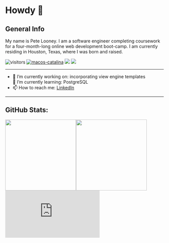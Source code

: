 <h1>Howdy 👋</h1>

<h2>General Info</h2>
<p>
My name is Pete Looney. I am a software engineer completing coursework for a four-month-long online web development boot-camp. I am currently residing in Houston, Texas, where I was born and raised.
</p>


![visitors](https://visitor-badge.glitch.me/badge?page_id=plooney81.plooney81)
[![macos-catalina](https://img.shields.io/badge/macos-catalina-brightgreen.svg)](https://www.apple.com/macos/catalina-preview)
![](https://img.shields.io/badge/Code-Python-informational?style=flat&logo=python&logoColor=white&color=2bbc8a)
![](https://img.shields.io/badge/Code-JavaScript-informational?style=flat&logo=javascript&logoColor=white&color=2bbc8a)
<hr>

<div>
    <ul>
        <li>🔭  I’m currently working on: incorporating view engine templates</li>
        <li style="display: flex; align-items: center">🌱 I’m currently learning: PostgreSQL</li>
        <li> 📫 How to reach me: <a href="https://www.linkedin.com/in/peter-looney-27b732166/">LinkedIn</a></li>
    </ul>
</div>

<hr>
<h2>GitHub Stats:</h2>
<div style="display: flex;">
    <img src="https://github-readme-stats.vercel.app/api/top-langs/?username=plooney81" style="height: 225px; width: auto;">
    <img src="https://github-readme-stats.vercel.app/api?username=plooney81" style="height: 225px; width: auto;">
</div>
<embed src="https://wakatime.com/share/@60ac0dc4-bafe-4e66-bbb8-497c3ceddc1c/75958358-002f-4f62-b179-42fdbb4e1e9b.svg"></embed>
<!--
<img src="https://wakatime.com/badge/github/plooney81/node-101.svg">
<div>
    <img src="https://wakatime.com/share/@60ac0dc4-bafe-4e66-bbb8-497c3ceddc1c/267b8182-b862-4c97-9dfe-d888e9e6e70f.svg">
</div>
-->
